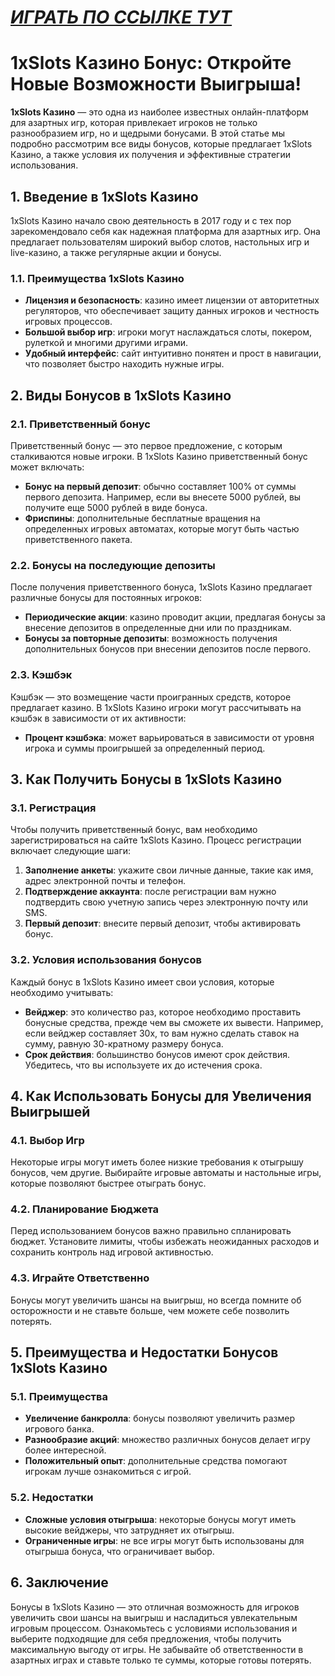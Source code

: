 # [***<u>ИГРАТЬ ПО ССЫЛКЕ ТУТ</u>***](https://brandplay.link/J2ZbqMPZ)

# 1xSlots Казино Бонус: Откройте Новые Возможности Выигрыша!

**1xSlots Казино** — это одна из наиболее известных онлайн-платформ для азартных игр, которая привлекает игроков не только разнообразием игр, но и щедрыми бонусами. В этой статье мы подробно рассмотрим все виды бонусов, которые предлагает 1xSlots Казино, а также условия их получения и эффективные стратегии использования.

## 1. Введение в 1xSlots Казино

1xSlots Казино начало свою деятельность в 2017 году и с тех пор зарекомендовало себя как надежная платформа для азартных игр. Она предлагает пользователям широкий выбор слотов, настольных игр и live-казино, а также регулярные акции и бонусы.

### 1.1. Преимущества 1xSlots Казино

* **Лицензия и безопасность**: казино имеет лицензии от авторитетных регуляторов, что обеспечивает защиту данных игроков и честность игровых процессов.
* **Большой выбор игр**: игроки могут наслаждаться слоты, покером, рулеткой и многими другими играми.
* **Удобный интерфейс**: сайт интуитивно понятен и прост в навигации, что позволяет быстро находить нужные игры.

## 2. Виды Бонусов в 1xSlots Казино

### 2.1. Приветственный бонус

Приветственный бонус — это первое предложение, с которым сталкиваются новые игроки. В 1xSlots Казино приветственный бонус может включать:

* **Бонус на первый депозит**: обычно составляет 100% от суммы первого депозита. Например, если вы внесете 5000 рублей, вы получите еще 5000 рублей в виде бонуса.
* **Фриспины**: дополнительные бесплатные вращения на определенных игровых автоматах, которые могут быть частью приветственного пакета.

### 2.2. Бонусы на последующие депозиты

После получения приветственного бонуса, 1xSlots Казино предлагает различные бонусы для постоянных игроков:

* **Периодические акции**: казино проводит акции, предлагая бонусы за внесение депозитов в определенные дни или по праздникам.
* **Бонусы за повторные депозиты**: возможность получения дополнительных бонусов при внесении депозитов после первого.

### 2.3. Кэшбэк

Кэшбэк — это возмещение части проигранных средств, которое предлагает казино. В 1xSlots Казино игроки могут рассчитывать на кэшбэк в зависимости от их активности:

* **Процент кэшбэка**: может варьироваться в зависимости от уровня игрока и суммы проигрышей за определенный период.

## 3. Как Получить Бонусы в 1xSlots Казино

### 3.1. Регистрация

Чтобы получить приветственный бонус, вам необходимо зарегистрироваться на сайте 1xSlots Казино. Процесс регистрации включает следующие шаги:

1. **Заполнение анкеты**: укажите свои личные данные, такие как имя, адрес электронной почты и телефон.
2. **Подтверждение аккаунта**: после регистрации вам нужно подтвердить свою учетную запись через электронную почту или SMS.
3. **Первый депозит**: внесите первый депозит, чтобы активировать бонус.

### 3.2. Условия использования бонусов

Каждый бонус в 1xSlots Казино имеет свои условия, которые необходимо учитывать:

* **Вейджер**: это количество раз, которое необходимо проставить бонусные средства, прежде чем вы сможете их вывести. Например, если вейджер составляет 30x, то вам нужно сделать ставок на сумму, равную 30-кратному размеру бонуса.
* **Срок действия**: большинство бонусов имеют срок действия. Убедитесь, что вы используете их до истечения срока.

## 4. Как Использовать Бонусы для Увеличения Выигрышей

### 4.1. Выбор Игр

Некоторые игры могут иметь более низкие требования к отыгрышу бонусов, чем другие. Выбирайте игровые автоматы и настольные игры, которые позволяют быстрее отыграть бонус.

### 4.2. Планирование Бюджета

Перед использованием бонусов важно правильно спланировать бюджет. Установите лимиты, чтобы избежать неожиданных расходов и сохранить контроль над игровой активностью.

### 4.3. Играйте Ответственно

Бонусы могут увеличить шансы на выигрыш, но всегда помните об осторожности и не ставьте больше, чем можете себе позволить потерять.

## 5. Преимущества и Недостатки Бонусов 1xSlots Казино

### 5.1. Преимущества

* **Увеличение банкролла**: бонусы позволяют увеличить размер игрового банка.
* **Разнообразие акций**: множество различных бонусов делает игру более интересной.
* **Положительный опыт**: дополнительные средства помогают игрокам лучше ознакомиться с игрой.

### 5.2. Недостатки

* **Сложные условия отыгрыша**: некоторые бонусы могут иметь высокие вейджеры, что затрудняет их отыгрыш.
* **Ограниченные игры**: не все игры могут быть использованы для отыгрыша бонуса, что ограничивает выбор.

## 6. Заключение

Бонусы в 1xSlots Казино — это отличная возможность для игроков увеличить свои шансы на выигрыш и насладиться увлекательным игровым процессом. Ознакомьтесь с условиями использования и выберите подходящие для себя предложения, чтобы получить максимальную выгоду от игры. Не забывайте об ответственности в азартных играх и ставьте только те суммы, которые готовы потерять.
